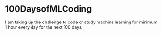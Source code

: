 # 100DaysofMLCoding

I am taking up the challenge to code or study machine learning for minimum 1 hour every day for the next 100 days. 
